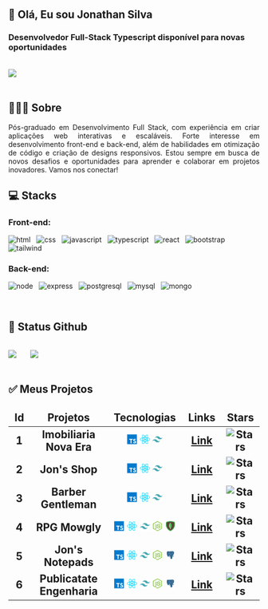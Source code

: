 
<h2>👋 Olá, Eu sou Jonathan Silva</h2>
<h3>Desenvolvedor Full-Stack Typescript disponível para novas oportunidades</h3>
<br>
<a href="https://www.linkedin.com/in/jonsilvaa" target="_blank"><img loading="lazy" src="https://img.shields.io/badge/-LinkedIn-%230077B5?style=for-the-badge&logo=linkedin&logoColor=white" target="_blank"></a>
<br>
<br>
<h2>👨🏻‍💻 Sobre</h2>
<p align="justify">Pós-graduado em Desenvolvimento Full Stack, com experiência em criar aplicações web interativas e escaláveis. Forte interesse em desenvolvimento front-end e back-end, além de habilidades em otimização de código e criação de designs responsivos. Estou sempre em busca de novos desafios e oportunidades para aprender e colaborar em projetos inovadores. Vamos nos conectar! </p>
<h2>💻 Stacks</h2>
<h3>Front-end:</h3>
<p>
<img src="https://img.shields.io/badge/HTML-111212?logo=html5" alt="html" height="30" width="80" /><span>&nbsp&nbsp</span>
<img src="https://img.shields.io/badge/CSS-111212?logo=css3&logoColor=blue" alt="css" height="30" width="80"/><span>&nbsp&nbsp</span>
<img src="https://img.shields.io/badge/JAVASCRIPT-111212?logo=javascript" alt="javascript" height="30" width="140"/><span>&nbsp&nbsp</span>
<img src="https://img.shields.io/badge/TYPESCRIPT-111212?logo=typescript" alt="typescript" height="30" width="140"/><span>&nbsp&nbsp</span>
<img src="https://img.shields.io/badge/REACT-111212?logo=react" alt="react" height="30" width="90"/><span>&nbsp&nbsp</span>
<img src="https://img.shields.io/badge/BOOTSTRAP-111212?logo=bootstrap" alt="bootstrap" height="30" width="140"/><span>&nbsp&nbsp</span>
<img src="https://img.shields.io/badge/TAILWIND-111212?logo=tailwindcss" alt="tailwind" height="30" width="140"/><span>&nbsp&nbsp</span>	
</p>
<h3>Back-end:</h3>
<p>
<img src="https://img.shields.io/badge/NODE-111212?logo=nodedotjs" alt="node" height="30" width="90" /><span>&nbsp&nbsp</span>
<img src="https://img.shields.io/badge/EXPRESS-111212?logo=express" alt="express" height="30" width="120" /><span>&nbsp&nbsp</span>
<img src="https://img.shields.io/badge/POSTGRESQL-111212?logo=postgresql" alt="postgresql" height="30" width="140" /><span>&nbsp&nbsp</span>
<img src="https://img.shields.io/badge/MYSQL-111212?logo=mysql" alt="mysql" height="30" width="100" /><span>&nbsp&nbsp</span>
<img src="https://img.shields.io/badge/MONGODB-111212?logo=mongodb" alt="mongo" height="30" width="120" /><span>&nbsp&nbsp</span>
</p>
<br>
<h2>🚀 Status Github</h2>
<div>
<br>
<img loading="lazy" height="180em" src="https://github-readme-stats.vercel.app/api/top-langs/?username=jonalvesilva&layout=compact&langs_count=7&theme=react"/>
<span>&nbsp&nbsp&nbsp&nbsp&nbsp</span>
<img loading="lazy" height="180em" src="https://github-readme-stats.vercel.app/api?username=jonalvesilva&show_icons=true&theme=react&include_all_commits=true&count_private=true"/>
</div>
<br>	
<h2>✅ Meus Projetos<h2/>
<table>
    <thead align="center">
        <tr border: none;>
            <td width="100"><b>Id</b></td>
	        <td width="500"><b>Projetos</b></td>
	        <td width="250"><b>Tecnologias</b></td>
	        <td width="100"><b>Links</b></td>
          <td width="100"><b>Stars</b></td>
        </tr>
    </thead>
      <tbody>
      <tr>
	        <td align="center">1</td>
          <td align="center">Imobiliaria Nova Era</td>
	        <td align="center">
            <img src="typescript.png" alt="Typescript" width="20" height="20" />
            <img src="react.png" alt="React" width="20" height="20" />
            <img src="tailwind.png" alt="Tailwind" width="20" height="20" />
          </td>
	        <td align="center"><a href="https://github.com/Jonalvesilva/Projeto_LP_Imobiliaria" target="_blank"><b>Link</b></a></td>
	        <td align="center"><img alt="Stars" src="https://img.shields.io/github/stars/jonalvesilva/projeto_lp_imobiliaria?style=flat&label=" /></td>
        </tr>
	          <tr>
	        <td align="center">2</td>
          <td align="center">Jon's Shop</td>
	        <td align="center">
            <img src="typescript.png" alt="Typescript" width="20" height="20" />
            <img src="react.png" alt="React" width="20" height="20" />
            <img src="tailwind.png" alt="Tailwind" width="20" height="20" />
          </td>
	        <td align="center"><a href="https://github.com/Jonalvesilva/Projeto_Ecommerce" target="_blank"><b>Link</b></a></td>
	        <td align="center"><img alt="Stars" src="https://img.shields.io/github/stars/jonalvesilva/projeto_ecommerce?style=flat&label=" /></td>
        </tr>
	         <tr>
	        <td align="center">3</td>
          <td align="center">Barber Gentleman</td>
	        <td align="center">
            <img src="typescript.png" alt="Typescript" width="20" height="20" />
            <img src="react.png" alt="React" width="20" height="20" />
            <img src="tailwind.png" alt="Tailwind" width="20" height="20" />
          </td>
	        <td align="center"><a href="https://github.com/Jonalvesilva/Projeto_Barber_Gentleman" target="_blank"><b>Link</b></a></td>
	        <td align="center"><img alt="Stars" src="https://img.shields.io/github/stars/jonalvesilva/projeto_barber_gentleman?style=flat&label=" /></td>
        </tr>
	      <tr>
	        <td align="center">4</td>
          <td align="center">RPG Mowgly</td>
	        <td align="center">
            <img src="typescript.png" alt="Typescript" width="20" height="20" />
            <img src="react.png" alt="React" width="20" height="20" />
            <img src="tailwind.png" alt="Tailwind" width="20" height="20" />
	    <img src="node.png" alt="Node" width="20" height="20" />
            <img src="mongo.png" alt="Mongo" width="20" height="20" />
          </td>
	        <td align="center"><a href="https://github.com/Jonalvesilva/Projeto_Mowgly" target="_blank"><b>Link</b></a></td>
	        <td align="center"><img alt="Stars" src="https://img.shields.io/github/stars/jonalvesilva/projeto_mowgly?style=flat&label=" /></td>
        </tr>
	           <tr>
	        <td align="center">5</td>
          <td align="center">Jon's Notepads</td>
	        <td align="center">
            <img src="typescript.png" alt="Typescript" width="20" height="20" />
            <img src="react.png" alt="React" width="20" height="20" />
            <img src="tailwind.png" alt="Tailwind" width="20" height="20" />
	    <img src="node.png" alt="Node" width="20" height="20" />
            <img src="postgre.png" alt="Postgre" width="20" height="20" />
          </td>
	        <td align="center"><a href="https://github.com/Jonalvesilva/Projeto_Jons_Notepads" target="_blank"><b>Link</b></a></td>
	        <td align="center"><img alt="Stars" src="https://img.shields.io/github/stars/jonalvesilva/projeto_jons_notepads?style=flat&label=" /></td>
        </tr>
	        <tr>
	        <td align="center">6</td>
          <td align="center">Publicatate Engenharia</td>
	        <td align="center">
            <img src="typescript.png" alt="Typescript" width="20" height="20" />
            <img src="react.png" alt="React" width="20" height="20" />
            <img src="tailwind.png" alt="Tailwind" width="20" height="20" />
	    <img src="node.png" alt="Node" width="20" height="20" />
            <img src="postgre.png" alt="Postgre" width="20" height="20" />
          </td>
	        <td align="center"><a href="https://github.com/Jonalvesilva/Projeto_Publicatate_Funcionarios_Fornecedores_CRUD" target="_blank"><b>Link</b></a></td>
	        <td align="center"><img alt="Stars" src="https://img.shields.io/github/stars/jonalvesilva/projeto_publicatate_funcionarios_fornecedores_crud?style=flat&label=" /></td>
        </tr>
      </tbody>
    </thead>
</table>
<br/>
